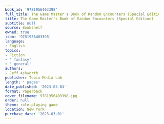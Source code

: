 ```yaml
---
book_id: '9781956403398'
full_title: The Game Master's Book of Random Encounters (Special Edition)
title: The Game Master's Book of Random Encounters (Special Edition)
subtitle: null
source: Bookshelf
owned: true
isbn: '9781956403398'
language:
- English
topics:
- Fiction
- ' fantasy'
- ' general'
authors:
- Jeff Ashworth
publisher: Topix Media Lab
length: ' pages'
date_published: '2023-05-03'
format: Paperback
cover_filename: 9781956403398.jpg
order: null
theme: role-playing game
location: New York
purchase_date: '2023-03-01'
---
```



